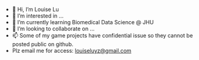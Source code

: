 - 👋 Hi, I’m Louise Lu
- 👀 I’m interested in ...
- 🌱 I’m currently learning Biomedical Data Science @ JHU
- 💞️ I’m looking to collaborate on ...
- 📫 Some of my game projects have confidential issue so they cannot be posted public on github. 
- Plz email me for access: louiseluyz@gmail.com

<!---
L0U153/L0U153 is a ✨ special ✨ repository because its `README.md` (this file) appears on your GitHub profile.
You can click the Preview link to take a look at your changes.
--->
